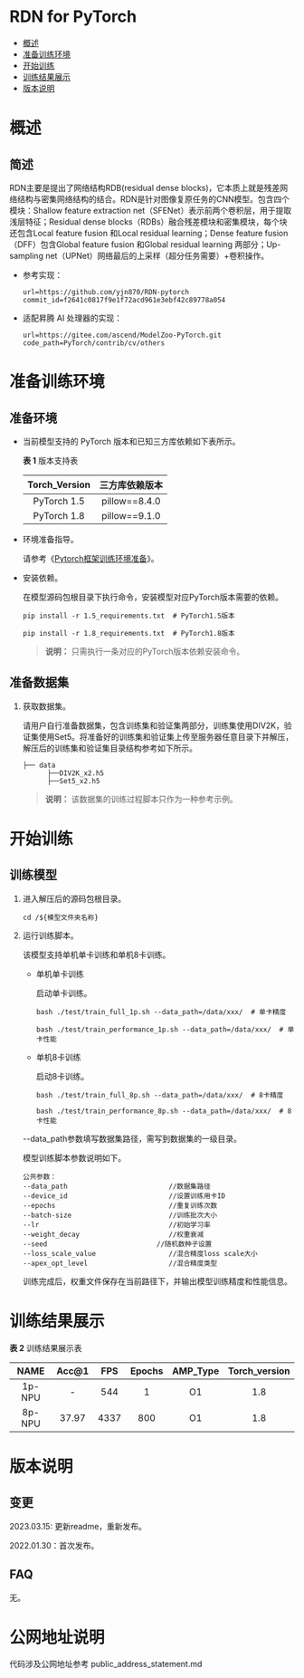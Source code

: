 # RDN for PyTorch

-   [概述](概述.md)
-   [准备训练环境](准备训练环境.md)
-   [开始训练](开始训练.md)
-   [训练结果展示](训练结果展示.md)
-   [版本说明](版本说明.md)

# 概述

## 简述

RDN主要是提出了网络结构RDB(residual dense blocks)，它本质上就是残差网络结构与密集网络结构的结合。RDN是针对图像复原任务的CNN模型。包含四个模块：Shallow feature extraction net（SFENet）表示前两个卷积层，用于提取浅层特征；Residual dense blocks（RDBs）融合残差模块和密集模块，每个块还包含Local feature fusion 和Local residual learning；Dense feature fusion（DFF）包含Global feature fusion 和Global residual learning 两部分；Up-sampling net（UPNet）网络最后的上采样（超分任务需要）+卷积操作。

- 参考实现：

  ```
  url=https://github.com/yjn870/RDN-pytorch
  commit_id=f2641c0817f9e1f72acd961e3ebf42c89778a054
  ```

- 适配昇腾 AI 处理器的实现：

  ```
  url=https://gitee.com/ascend/ModelZoo-PyTorch.git
  code_path=PyTorch/contrib/cv/others
  ```


# 准备训练环境

## 准备环境

- 当前模型支持的 PyTorch 版本和已知三方库依赖如下表所示。

  **表 1**  版本支持表

  | Torch_Version      | 三方库依赖版本                                 |
  | :--------: | :----------------------------------------------------------: |
  | PyTorch 1.5 | pillow==8.4.0 |
  | PyTorch 1.8 | pillow==9.1.0 |
  
- 环境准备指导。

  请参考《[Pytorch框架训练环境准备](https://www.hiascend.com/document/detail/zh/ModelZoo/pytorchframework/ptes)》。
  
- 安装依赖。

  在模型源码包根目录下执行命令，安装模型对应PyTorch版本需要的依赖。
  ```
  pip install -r 1.5_requirements.txt  # PyTorch1.5版本
  
  pip install -r 1.8_requirements.txt  # PyTorch1.8版本
  ```
  > **说明：** 
  >只需执行一条对应的PyTorch版本依赖安装命令。


## 准备数据集

1. 获取数据集。

   请用户自行准备数据集，包含训练集和验证集两部分，训练集使用DIV2K，验证集使用Set5。将准备好的训练集和验证集上传至服务器任意目录下并解压，解压后的训练集和验证集目录结构参考如下所示。

   ```
   ├── data
         ├──DIV2K_x2.h5
         ├──Set5_x2.h5                 
   ```

   > **说明：** 
   > 该数据集的训练过程脚本只作为一种参考示例。  


# 开始训练

## 训练模型

1. 进入解压后的源码包根目录。

   ```
   cd /${模型文件夹名称} 
   ```

2. 运行训练脚本。

   该模型支持单机单卡训练和单机8卡训练。

   - 单机单卡训练

     启动单卡训练。

     ```
     bash ./test/train_full_1p.sh --data_path=/data/xxx/  # 单卡精度
     
     bash ./test/train_performance_1p.sh --data_path=/data/xxx/  # 单卡性能
     ```

   - 单机8卡训练

     启动8卡训练。

     ```
     bash ./test/train_full_8p.sh --data_path=/data/xxx/  # 8卡精度
     
     bash ./test/train_performance_8p.sh --data_path=/data/xxx/  # 8卡性能
     ```

   --data_path参数填写数据集路径，需写到数据集的一级目录。

   模型训练脚本参数说明如下。

   ```
   公共参数：
   --data_path                         //数据集路径
   --device_id                         //设置训练用卡ID
   --epochs                            //重复训练次数
   --batch-size                        //训练批次大小
   --lr                                //初始学习率
   --weight_decay                      //权重衰减
   --seed      					    //随机数种子设置
   --loss_scale_value                  //混合精度loss scale大小
   --apex_opt_level                    //混合精度类型
   ```
   
   训练完成后，权重文件保存在当前路径下，并输出模型训练精度和性能信息。

# 训练结果展示

**表 2**  训练结果展示表

| NAME    | Acc@1  | FPS      | Epochs | AMP_Type | Torch_version |
| :-----: | :-----: | :------: | :----: | :------: | :----------: |
| 1p-NPU  | -      | 544      | 1      | O1       | 1.8           |
| 8p-NPU  | 37.97  | 4337     | 800    | O1       | 1.8           |

# 版本说明

## 变更

2023.03.15: 更新readme，重新发布。

2022.01.30：首次发布。

## FAQ

无。


# 公网地址说明

代码涉及公网地址参考 public_address_statement.md